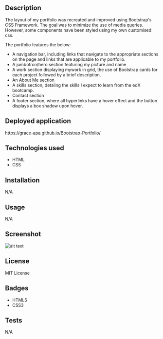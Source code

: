 ## Description

The layout of my portfolio was recreated and improved using Bootstrap's CSS Framework. The goal was to minimize the use of media queries. However, some components have been styled using my own customised css.

The portfolio features the below:

- A navigation bar, including links that navigate to the appropriate sections on the page and links that are applicable to my portfolio.
- A jumbotron/hero section featuring my picture and name
- A work section displaying mywork in grid, the use of Bootstrap cards for each project followed by a brief description.
- An About Me section
- A skills section, detaling the skills I expect to learn from the edX bootcamp.
- Contact section
- A footer section, where all hyperlinks have a hover effect and the button displays a box shadow upon hover.

## Deployed application

https://grace-apa.github.io/Bootstrap-Portfolio/

## Technologies used

- HTML
- CSS

## Installation

N/A

## Usage

N/A

## Screenshot

![alt text](./images/screencapture-Bootstrap-Portfolio-index.png)

## License

MIT License

## Badges

- HTML5
- CSS3

## Tests

N/A
